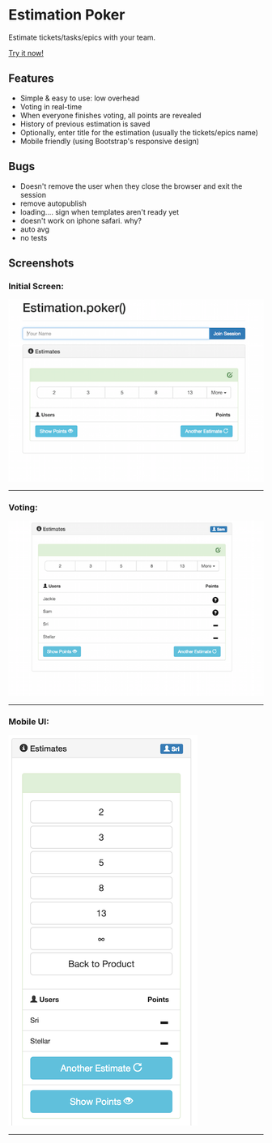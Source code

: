 Estimation Poker
================

Estimate tickets/tasks/epics with your team.

[Try it now!](http://estimation-poker.meteor.com)

Features
--------
- Simple & easy to use: low overhead
- Voting in real-time
- When everyone finishes voting, all points are revealed
- History of previous estimation is saved
- Optionally, enter title for the estimation (usually the tickets/epics name)
- Mobile friendly (using Bootstrap's responsive design)

Bugs
----
- Doesn't remove the user when they close the browser and exit the session
- remove autopublish
- loading.... sign when templates aren't ready yet
- doesn't work on iphone safari. why?
- auto avg
- no tests

Screenshots
-----------

### Initial Screen:

![Inital Screen](https://raw.githubusercontent.com/sri/estimation-poker/master/screenshots/initial.png?raw=true "Initial Screen")

---

### Voting:

![Voting](https://raw.githubusercontent.com/sri/estimation-poker/master/screenshots/voting.png?raw=true "Voting")

---

### Mobile UI:

![Mobile UI](https://raw.githubusercontent.com/sri/estimation-poker/master/screenshots/mobile.png?raw=true "Mobile UI")

---

